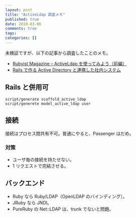 ```yaml
---
layout: post
title: "ActiveLdap 調査メモ"
published: true
date: 2010-03-06
comments: true
tags:
categories: []
---
```


未検証ですが、以下の記事から調査したことのメモ。

- [Rubyist Magazine &#8211; ActiveLdap を使ってみよう（前編）](http://jp.rubyist.net/magazine/?0027-ActiveLdap)
- [Rails で作る Active Directory と連携した社内システム](http://www.clear-code.com/archives/rails-seminar-technical-night)

## Rails と併用可

```
script/generate scaffold_active_ldap
script/generete model_active_ldap user
```

## 接続

接続はプロセス間共有不可。普通にやると、Passenger はだめ。

### 対策

- ユーザ毎の接続を持たせない。
- 1 リクエストで完結させる。

## バックエンド

- Ruby なら Ruby/LDAP（OpenLDAP のバインディング）。
- JRuby なら JNDI。
- PureRuby の Net::LDAP は、trunk でないと問題。
